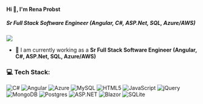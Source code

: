 #### Hi 👋, I'm Rena Probst
##### **Sr Full Stack Software Engineer (Angular, C#, ASP.Net, SQL, Azure/AWS)**

[![](https://visitcount.itsvg.in/api?id=judyandres63&icon=0&color=0)](https://visitcount.itsvg.in)

- 🔭 I am currently working as a **Sr Full Stack Software Engineer (Angular, C#, ASP.Net, SQL, Azure/AWS)**


### 💻 Tech Stack:
![C#](https://img.shields.io/badge/c%23-%23239120.svg?style=flat&logo=c-sharp&logoColor=white) ![Angular](https://img.shields.io/badge/angular-%23DD0031.svg?style=flat&logo=angular&logoColor=white) ![Azure](https://img.shields.io/badge/azure-%230072C6.svg?style=flat&logo=azure-devops&logoColor=white) ![MySQL](https://img.shields.io/badge/mysql-%2300f.svg?style=flat&logo=mysql&logoColor=white) ![HTML5](https://img.shields.io/badge/html5-%23E34F26.svg?style=flat&logo=html5&logoColor=white) ![JavaScript](https://img.shields.io/badge/javascript-%23323330.svg?style=flat&logo=javascript&logoColor=%23F7DF1E) ![jQuery](https://img.shields.io/badge/jquery-%230769AD.svg?style=flat&logo=jquery&logoColor=white) ![MongoDB](https://img.shields.io/badge/MongoDB-%234ea94b.svg?style=flat&logo=mongodb&logoColor=white) ![Postgres](https://img.shields.io/badge/postgres-%23316192.svg?style=flat&logo=postgresql&logoColor=white) ![ASP.NET](https://img.shields.io/badge/ASP.NET-F2C811?style=flat&logo=ASP.NET&logoColor=black) ![Blazor](https://img.shields.io/badge/blazor-%235C2D91.svg?style=flat&logo=blazor&logoColor=white) ![SQLite](https://img.shields.io/badge/sqlite-%2307405e.svg?style=flat&logo=sqlite&logoColor=white)
